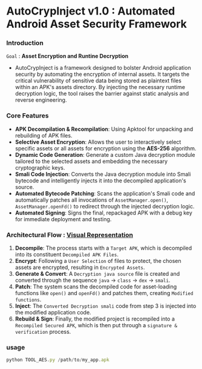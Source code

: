 # AutoCrypInject v1.0 : Automated Android Asset Security Framework

### Introduction
`Goal` : **Asset Encryption and Runtine Decryption**
* AutoCrypInject is a framework designed to bolster Android application security by automating the encryption of internal assets. It targets the critical vulnerability of sensitive data being stored as plaintext files within an APK's assets directory. By injecting the necessary runtime decryption logic, the tool raises the barrier against static analysis and reverse engineering.

### Core Features

- **APK Decompilation & Recompilation**: Using Apktool for unpacking and rebuilding of APK files.
- **Selective Asset Encryption**: Allows the user to interactively select specific assets or all assets for encryption using the **AES-256** algorithm.
- **Dynamic Code Generation**: Generate a custom Java decryption module tailored to the selected assets and embedding the necessary cryptographic keys.
- **Smali Code Injection**: Converts the Java decryption module into Smali bytecode and intelligently injects it into the decompiled application's source.
- **Automated Bytecode Patching**: Scans the application's Smali code and automatically patches all invocations of `AssetManager.open()`, `AssetManager.openFd()` to redirect through the injected decryption logic.
- **Automated Signing**: Signs the final, repackaged APK with a debug key for immediate deployment and testing.

### Architectural Flow : [Visual Representation](https://k4r7h1k-d.github.io/AutoCrypInject-v1/)
1. **Decompile**: The process starts with a `Target APK`, which is decompiled into its constituent `Decompiled APK Files`.
2. **Encrypt**: Following a `User Selection` of files to protect, the chosen assets are encrypted, resulting in `Encrypted Assets`.
3. **Generate & Convert**: A `Decryption java source` file is created and converted through the sequence `java` → `class` → `dex` → `smali`.
4. **Patch**: The system scans the decompiled code for asset-loading functions like `open()` and `openFd()` and patches them, creating `Modified functions`.
5. **Inject**: The `Converted Decryption smali` code from step 3 is injected into the modified application code.
6. **Rebuild & Sign**: Finally, the modified project is recompiled into a `Recompiled Secured APK`, which is then put through a `signature & verification` process.


### usage

```jsx
python TOOL_AES.py /path/to/my_app.apk
```

